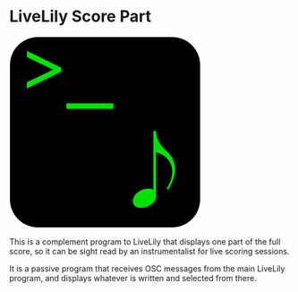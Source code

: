 # LiveLily Score Part
![LiveLily logo](../images/livelily_logo_scaled.png?raw=true)

This is a complement program to LiveLily that displays one part of the full score, so it can be sight read by an instrumentalist for live scoring sessions.

It is a passive program that receives OSC messages from the main LiveLily program, and displays whatever is written and selected from there.

